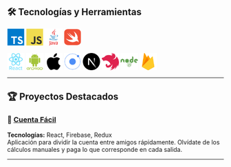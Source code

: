 ## 🛠️ Tecnologías y Herramientas

<p align="left"> 
    <img src="https://raw.githubusercontent.com/devicons/devicon/master/icons/typescript/typescript-original.svg" alt="typescript" width="40" height="40"/> 
    <img src="https://raw.githubusercontent.com/devicons/devicon/master/icons/javascript/javascript-original.svg" alt="javascript" width="40" height="40"/> 
    <img src="https://raw.githubusercontent.com/devicons/devicon/master/icons/java/java-original-wordmark.svg" alt="java" width="40" height="40"/> 
    <img src="https://raw.githubusercontent.com/devicons/devicon/master/icons/swift/swift-original.svg" alt="swif" width="40" height="40"/> 
</p>

<p align="left"> 
    <img src="https://raw.githubusercontent.com/devicons/devicon/master/icons/react/react-original-wordmark.svg" alt="react" width="40" height="40"/> 
    <img src="https://raw.githubusercontent.com/devicons/devicon/master/icons/android/android-plain-wordmark.svg" alt="android" width="40" height="40"/> 
    <img src="https://raw.githubusercontent.com/devicons/devicon/master/icons/apple/apple-original.svg" alt="ios" width="40" height="40"/> 
    <img src="https://raw.githubusercontent.com/devicons/devicon/master/icons/ionic/ionic-original.svg" alt="ionic" width="40" height="40"/> 
    <img src="https://raw.githubusercontent.com/devicons/devicon/master/icons/nextjs/nextjs-original.svg" alt="nextjs" width="40" height="40"/> 
    <img src="https://raw.githubusercontent.com/devicons/devicon/master/icons/nestjs/nestjs-original.svg" alt="nestjs" width="40" height="40"/> 
    <img src="https://raw.githubusercontent.com/devicons/devicon/master/icons/nodejs/nodejs-plain-wordmark.svg" alt="nodejs" width="40" height="40"/> 
    <img src="https://raw.githubusercontent.com/devicons/devicon/master/icons/firebase/firebase-original.svg" alt="firebase" width="40" height="40"/> 
</p>

---

## 🏆 Proyectos Destacados

### 📱 **[Cuenta Fácil](https://www.cuenta-facil.com)**  
**Tecnologías:** React, Firebase, Redux  
Aplicación para dividir la cuenta entre amigos rápidamente. Olvídate de los cálculos manuales y paga lo que corresponde en cada salida.

---
<!--
### 🎨 **[MyDesignApp](https://github.com/usuario/MyDesignApp)**  
**Tecnologías:** React, TypeScript  
Una herramienta para diseñadores que permite crear y compartir paletas de colores dinámicas.

### 🛒 **[ShopEasy](https://github.com/usuario/ShopEasy)**  
**Tecnologías:** Kotlin, Android, Firebase  
Aplicación de compras con gestión de productos, pagos en línea y seguimiento de envíos en tiempo real.



<!--
**joseduin/joseduin** is a ✨ _special_ ✨ repository because its `README.md` (this file) appears on your GitHub profile.

Here are some ideas to get you started:

- 🔭 I’m currently working on ...
- 🌱 I’m currently learning ...
- 👯 I’m looking to collaborate on ...
- 🤔 I’m looking for help with ...
- 💬 Ask me about ...
- 📫 How to reach me: ...
- 😄 Pronouns: ...
- ⚡ Fun fact: ...
-->
